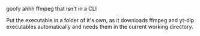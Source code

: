 goofy ahhh ffmpeg that isn't in a CLI


Put the executable in a folder of it's own, as it downloads ffmpeg and yt-dlp executables automatically and needs them in the current working directory.
